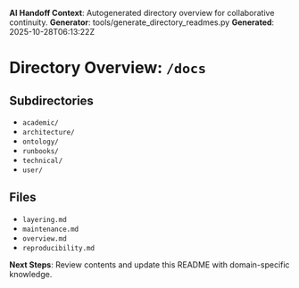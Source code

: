 <!-- AI-Handoff:START -->
**AI Handoff Context**: Autogenerated directory overview for collaborative continuity.
**Generator**: tools/generate_directory_readmes.py
**Generated**: 2025-10-28T06:13:22Z
<!-- AI-Handoff:END -->

# Directory Overview: `/docs`

## Subdirectories
- `academic/`
- `architecture/`
- `ontology/`
- `runbooks/`
- `technical/`
- `user/`

## Files
- `layering.md`
- `maintenance.md`
- `overview.md`
- `reproducibility.md`

<!-- AI-Handoff:FOOTER-START -->
**Next Steps**: Review contents and update this README with domain-specific knowledge.
<!-- AI-Handoff:FOOTER-END -->
